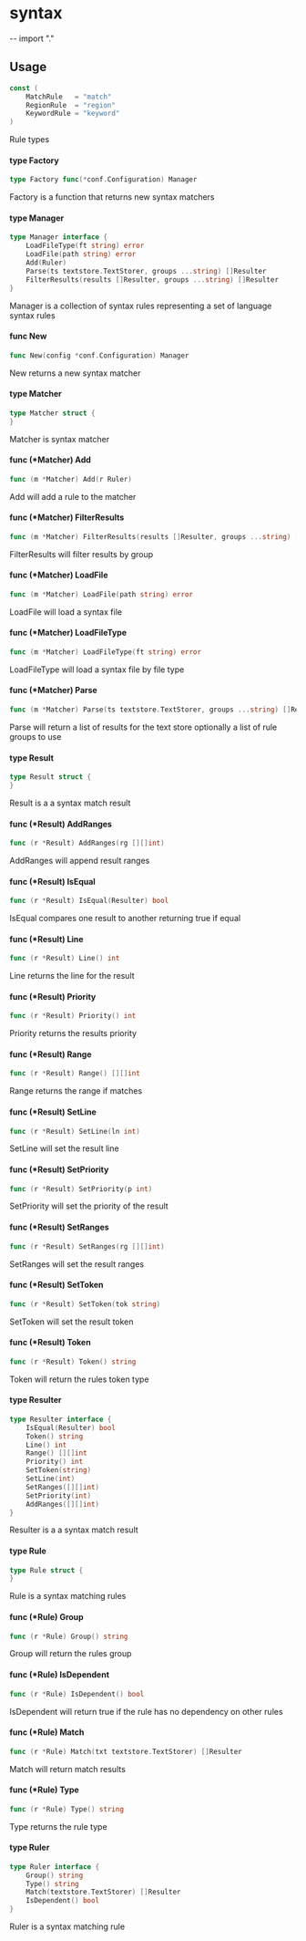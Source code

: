 # syntax
--
    import "."


## Usage

```go
const (
	MatchRule   = "match"
	RegionRule  = "region"
	KeywordRule = "keyword"
)
```
Rule types

#### type Factory

```go
type Factory func(*conf.Configuration) Manager
```

Factory is a function that returns new syntax matchers

#### type Manager

```go
type Manager interface {
	LoadFileType(ft string) error
	LoadFile(path string) error
	Add(Ruler)
	Parse(ts textstore.TextStorer, groups ...string) []Resulter
	FilterResults(results []Resulter, groups ...string) []Resulter
}
```

Manager is a collection of syntax rules representing a set of language syntax
rules

#### func  New

```go
func New(config *conf.Configuration) Manager
```
New returns a new syntax matcher

#### type Matcher

```go
type Matcher struct {
}
```

Matcher is syntax matcher

#### func (*Matcher) Add

```go
func (m *Matcher) Add(r Ruler)
```
Add will add a rule to the matcher

#### func (*Matcher) FilterResults

```go
func (m *Matcher) FilterResults(results []Resulter, groups ...string) []Resulter
```
FilterResults will filter results by group

#### func (*Matcher) LoadFile

```go
func (m *Matcher) LoadFile(path string) error
```
LoadFile will load a syntax file

#### func (*Matcher) LoadFileType

```go
func (m *Matcher) LoadFileType(ft string) error
```
LoadFileType will load a syntax file by file type

#### func (*Matcher) Parse

```go
func (m *Matcher) Parse(ts textstore.TextStorer, groups ...string) []Resulter
```
Parse will return a list of results for the text store optionally a list of rule
groups to use

#### type Result

```go
type Result struct {
}
```

Result is a a syntax match result

#### func (*Result) AddRanges

```go
func (r *Result) AddRanges(rg [][]int)
```
AddRanges will append result ranges

#### func (*Result) IsEqual

```go
func (r *Result) IsEqual(Resulter) bool
```
IsEqual compares one result to another returning true if equal

#### func (*Result) Line

```go
func (r *Result) Line() int
```
Line returns the line for the result

#### func (*Result) Priority

```go
func (r *Result) Priority() int
```
Priority returns the results priority

#### func (*Result) Range

```go
func (r *Result) Range() [][]int
```
Range returns the range if matches

#### func (*Result) SetLine

```go
func (r *Result) SetLine(ln int)
```
SetLine will set the result line

#### func (*Result) SetPriority

```go
func (r *Result) SetPriority(p int)
```
SetPriority will set the priority of the result

#### func (*Result) SetRanges

```go
func (r *Result) SetRanges(rg [][]int)
```
SetRanges will set the result ranges

#### func (*Result) SetToken

```go
func (r *Result) SetToken(tok string)
```
SetToken will set the result token

#### func (*Result) Token

```go
func (r *Result) Token() string
```
Token will return the rules token type

#### type Resulter

```go
type Resulter interface {
	IsEqual(Resulter) bool
	Token() string
	Line() int
	Range() [][]int
	Priority() int
	SetToken(string)
	SetLine(int)
	SetRanges([][]int)
	SetPriority(int)
	AddRanges([][]int)
}
```

Resulter is a a syntax match result

#### type Rule

```go
type Rule struct {
}
```

Rule is a syntax matching rules

#### func (*Rule) Group

```go
func (r *Rule) Group() string
```
Group will return the rules group

#### func (*Rule) IsDependent

```go
func (r *Rule) IsDependent() bool
```
IsDependent will return true if the rule has no dependency on other rules

#### func (*Rule) Match

```go
func (r *Rule) Match(txt textstore.TextStorer) []Resulter
```
Match will return match results

#### func (*Rule) Type

```go
func (r *Rule) Type() string
```
Type returns the rule type

#### type Ruler

```go
type Ruler interface {
	Group() string
	Type() string
	Match(textstore.TextStorer) []Resulter
	IsDependent() bool
}
```

Ruler is a syntax matching rule
